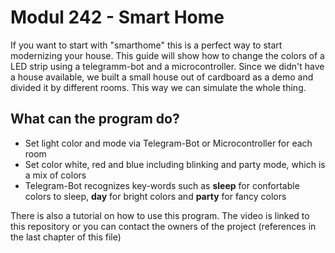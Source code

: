 # Modul 242 - Smart Home
If you want to start with "smarthome" this is a perfect way to start modernizing your house. 
This guide will show how to change the colors of a LED strip using a telegramm-bot and a microcontroller.
Since we didn't have a house available, we built a small house out of cardboard as a demo and divided it by different rooms. This way we can simulate the whole thing.

## What can the program do?
- Set light color and mode via Telegram-Bot or Microcontroller for each room
- Set color white, red and blue including blinking and party mode, which is a mix of colors
- Telegram-Bot recognizes key-words such as **sleep** for confortable colors to sleep, **day** for bright colors and **party** for fancy colors

There is also a tutorial on how to use this program. The video is linked to this repository or you can contact the owners of the project (references in the last chapter of this file)
